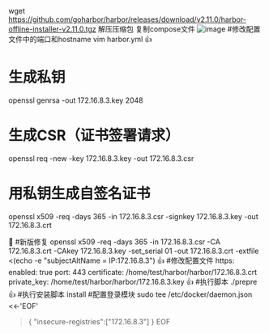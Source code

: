 wget https://github.com/goharbor/harbor/releases/download/v2.11.0/harbor-offline-installer-v2.11.0.tgz
解压压缩包
复制compose文件
![image](https://github.com/donkeytt11111/jiaxin.github.io/assets/167744103/fcc2629c-8bd9-4889-97b3-c4c5cf1e88a0)
#修改配置文件中的端口和hostname
vim harbor.yml
👍 
# 生成私钥
openssl genrsa -out 172.16.8.3.key 2048
# 生成CSR（证书签署请求）
openssl req -new -key 172.16.8.3.key -out 172.16.8.3.csr
# 用私钥生成自签名证书
openssl x509 -req -days 365 -in 172.16.8.3.csr -signkey 172.16.8.3.key -out 172.16.8.3.crt

💯 #新版修复
openssl x509 -req -days 365 -in 172.16.8.3.csr -CA 172.16.8.3.crt -CAkey 172.16.8.3.key -set_serial 01 -out 172.16.8.3.crt -extfile <(echo -e "subjectAltName = IP:172.16.8.3")
👍 
#修改配置文件
https:
  enabled: true
  port: 443
  certificate: /home/test/harbor/harbor/172.16.8.3.crt
  private_key: /home/test/harbor/harbor/172.16.8.3.key
👍 
#执行脚本
./prepre
👍 
#执行安装脚本
install
#配置登录模块
sudo tee /etc/docker/daemon.json <<-'EOF'
> {
> "insecure-registries":["172.16.8.3"]
> }
> EOF
